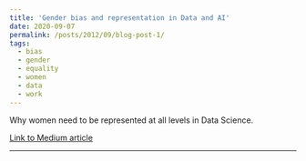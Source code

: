 ```yaml
---
title: 'Gender bias and representation in Data and AI'
date: 2020-09-07
permalink: /posts/2012/09/blog-post-1/
tags:
  - bias
  - gender
  - equality
  - women
  - data
  - work
---
```


Why women need to be represented at all levels in Data Science.

[Link to Medium article](https://medium.com/women-in-data-ai-uk/gender-bias-and-representation-in-data-and-ai-177b9f0da1e3)

------